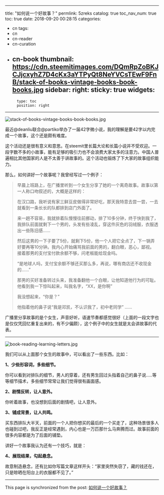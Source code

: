 
---
title: "如何说一个好故事？"
permlink: 5zreks
catalog: true
toc_nav_num: true
toc: true
date: 2018-09-20 00:28:15
categories:
- cn
tags:
- cn
- cn-reader
- cn-curation
- cn-book
thumbnail: https://cdn.steemitimages.com/DQmRpZoBKJCJjcxyhZ7D4cKx3aYTPyQt8NeYVCsTEwF9FnB/stack-of-books-vintage-books-book-books.jpg
sidebar:
    right:
        sticky: true
widgets:
    -
        type: toc
        position: right
---


![stack-of-books-vintage-books-book-books.jpg](https://cdn.steemitimages.com/DQmRpZoBKJCJjcxyhZ7D4cKx3aYTPyQt8NeYVCsTEwF9FnB/stack-of-books-vintage-books-book-books.jpg)

最近@deanliu联合@partiko举办了一届42字微小说，我的理解是要42字以内完成一个故事，这个还是颇有难度。

这个活动还是很有意义和意思。在steemit里长篇大论和长篇小说并不受欢迎。一段字数不多的小故事，能有足够的吸引力也不会浪费大家太多的注意力。中国人普遍相比其他国家的人是不太善于讲故事的。这个活动也锻炼了下大家的故事组织能力。

那么，如何讲好一个故事呢？我曾经写过一个例子：

>早晨上班路上，在广播里听到一个女生分享了她的一个离奇故事。故事以第一人称口吻叙述的，大概是这样的：
>
>在汉口路，我听说有家三鲜豆皮做得非常好吃，那天我特意去尝一尝，一去就看到一条长长的队都排到店门外面了。
>
>来一趟不容易，我就排着队慢慢往前挪动，排了10多分钟，终于快到我了，我排队前面就剩下一个男的，头发有些凌乱，穿这件灰色的羽绒服，衣服透出一些陈旧感......
>
>然后这男的一下子要了5份，就剩下5份，他一个人把它全点了，下一锅弄好要再等10分钟。我内心开始痛骂我前面的男的，翻白眼，恶心，鄙视。
接着那男的支付宝付款余额不够，问老板能给现金吗。
>
>“是地球人吗，支付宝余额不够还买那么多，再说，哪有商店还不收现金的......”
>
>那男的买好准备转过头来，我准备翻他一个白眼，让他知道他行为的可耻。
他看到我一下惊叫起来，叫我名字，“XX，是你啊”
>
>我没想起来，“你是？”
>
>他指着他的鼻子说“我是邓凯，不认识我了，初中老同学”
......


广播里分享故事的是个女生，声音好听，语速节奏都感觉很好（上面的一段文字也是仅仅凭回忆重复出来的，有不少偏颇），这个例子中的女生就是太会讲故事的代表。

---

![book-reading-learning-letters.jpg](https://cdn.steemitimages.com/DQmYAr4Ztyu5kpQeXqU5dLa96TjYLHZ6xL3ZMaAew3mBM9w/book-reading-learning-letters.jpg)


我们可以从上面那个女生的故事中，可以看出了一些东西。比如：

**1、少些形容词，多些细节。**

你可以看到对排队的细节，男人的穿着，还有男生回过头指着自己的鼻子说.....等等细节描术，多些细节常常让我们觉得很有画面感。

**2、剧情反转，让人意外。**

你听着故事，也没想到后面的剧情吧，让人意外。

**3、铺成背景，让人共鸣。**

买东西排队大半天，前面的一个人把你想买的最后的一个买走了，这种场景很多人也碰到过吧，我反正是经常遇到，内心也是一万匹那什么马奔腾而过。故事前面的很多内容都是为了后面的铺垫。

讲好一个故事我认为还有一个技巧，就是：

**4、展现结果，勾起悬念。**

故意制造悬念，还有比如你写篇文章这样开头：“家里突然失窃了，藏的钱还在，只是晾晒在阳台上的衣服都不见了。”

- - -

This page is synchronized from the post: [如何说一个好故事？](https://steemit.com/@yellowbird/5zreks)
